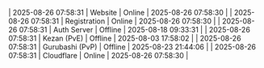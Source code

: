 | 2025-08-26 07:58:31 | Website | Online | 2025-08-26 07:58:30 |
| 2025-08-26 07:58:31 | Registration | Online | 2025-08-26 07:58:30 |
| 2025-08-26 07:58:31 | Auth Server | Offline | 2025-08-18 09:33:31 |
| 2025-08-26 07:58:31 | Kezan (PvE) | Offline | 2025-08-03 17:58:02 |
| 2025-08-26 07:58:31 | Gurubashi (PvP) | Offline | 2025-08-23 21:44:06 |
| 2025-08-26 07:58:31 | Cloudflare | Online | 2025-08-26 07:58:30 |
